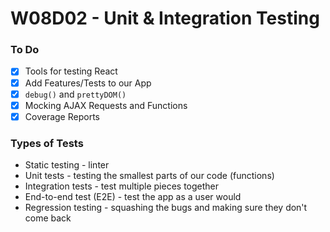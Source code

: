 # W08D02 - Unit & Integration Testing

### To Do
- [x] Tools for testing React
- [x] Add Features/Tests to our App
- [x] `debug()` and `prettyDOM()`
- [x] Mocking AJAX Requests and Functions
- [x] Coverage Reports

### Types of Tests
* Static testing - linter
* Unit tests - testing the smallest parts of our code (functions)
* Integration tests - test multiple pieces together
* End-to-end test (E2E) - test the app as a user would
* Regression testing - squashing the bugs and making sure they don't come back











